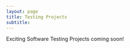 ```yaml
---
layout: page
title: Testing Projects
subtitle:
---
```


Exciting Software Testing Projects coming soon!
